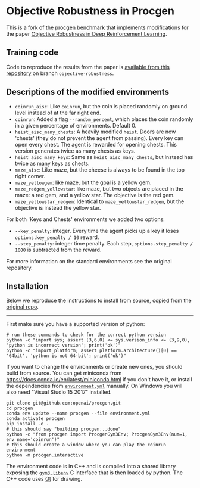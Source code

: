 # Objective Robustness in Procgen

This is a fork of the [procgen benchmark](https://github.com/openai/procgen) that implements modifications for the paper [Objective Robustness in Deep Reinforcement Learning](https://arxiv.org/abs/2105.14111).

## Training code

Code to reproduce the results from the paper is [available from this repository](https://github.com/jbkjr/train-procgen-pytorch/tree/objective-robustness) on branch `objective-robustness`.

## Descriptions of the modified environments

* `coinrun_aisc`: Like `coinrun`, but the coin is placed randomly on ground level instead of at the far right end.
* `coinrun`: Added a flag `--random_percent`, which places the coin randomly in a given percentage of environments. Default 0.
* `heist_aisc_many_chests`: A heavily modified `heist`. Doors are now 'chests' (they do not prevent the agent from passing). Every key can open every chest. The agent is rewarded for opening chests. This version generates twice as many chests as keys. 
* `heist_aisc_many_keys`: Same as `heist_aisc_many_chests`, but instead has twice as many keys as chests.
* `maze_aisc`: Like maze, but the cheese is always to be found in the top right corner.
* `maze_yellowgem`: like maze, but the goal is a yellow gem.
* `maze_redgem_yellowstar`: like maze, but two objects are placed in the maze: a red gem, and a yellow star. The objective is the red gem.
* `maze_yellowstar_redgem`: Identical to `maze_yellowstar_redgem`, but the objective is instead the yellow star.


For both 'Keys and Chests' environments we added two options:
* `--key_penalty`: integer. Every time the agent picks up a key it loses `options.key_penalty / 10` reward.
* `--step_penalty`: integer time penalty. Each step, `options.step_penalty / 1000` is subtracted from the reward.

For more information on the standard environments see the original repository.

## Installation

Below we reproduce the instructions to install from source, copied from the [original repo](https://github.com/openai/procgen).

---

First make sure you have a supported version of python:

```
# run these commands to check for the correct python version
python -c "import sys; assert (3,6,0) <= sys.version_info <= (3,9,0), 'python is incorrect version'; print('ok')"
python -c "import platform; assert platform.architecture()[0] == '64bit', 'python is not 64-bit'; print('ok')"
```

If you want to change the environments or create new ones, you should build from source.  You can get miniconda from https://docs.conda.io/en/latest/miniconda.html if you don't have it, or install the dependencies from [`environment.yml`](environment.yml) manually.  On Windows you will also need "Visual Studio 15 2017" installed.

```
git clone git@github.com:openai/procgen.git
cd procgen
conda env update --name procgen --file environment.yml
conda activate procgen
pip install -e .
# this should say "building procgen...done"
python -c "from procgen import ProcgenGym3Env; ProcgenGym3Env(num=1, env_name='coinrun')"
# this should create a window where you can play the coinrun environment
python -m procgen.interactive
```

The environment code is in C++ and is compiled into a shared library exposing the [`gym3.libenv`](https://github.com/openai/gym3/blob/master/gym3/libenv.h) C interface that is then loaded by python.  The C++ code uses [Qt](https://www.qt.io/) for drawing.
